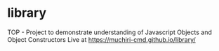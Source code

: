 # library
TOP - Project to  demonstrate understanding of Javascript Objects and Object Constructors 
Live at https://muchiri-cmd.github.io/library/
